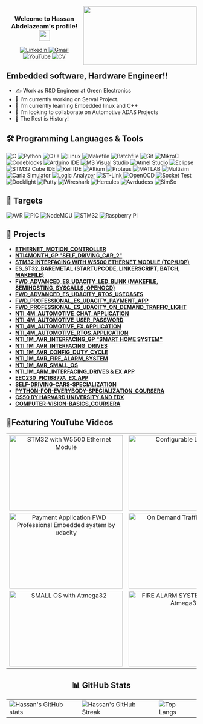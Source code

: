 <img align="right" src="https://media.giphy.com/media/v1.Y2lkPTc5MGI3NjExeWVldHltbDRkZXhnbnRhODFxd2hpd3IycHA3cmNnazQ2NTRodG52YSZlcD12MV9pbnRlcm5hbF9naWZfYnlfaWQmY3Q9Zw/24FyBsBDh2x1dfTTlM/giphy.gif" width="300" height="155">

<h3 align="center">
  Welcome to Hassan Abdelazeam's profile!
  <img src="https://media.giphy.com/media/hvRJCLFzcasrR4ia7z/giphy.gif" width="28">
</h3>

</h3>

<div align="center">
  <a href="https://www.linkedin.com/in/hassan-abdelazeam/">
    <img src="https://img.shields.io/badge/LinkedIn-0077B5?style=flat-square&logo=linkedin&logoColor=white" alt="LinkedIn">
  </a>
  <a href="mailto:hassanabdelazeam@gmail.com">
    <img src="https://img.shields.io/badge/Gmail-D14836?style=flat-square&logo=gmail&logoColor=white" alt="Gmail">
  </a>
  <a href="https://www.youtube.com/@hassanabazim/">
    <img src="https://img.shields.io/badge/YouTube-FF0000?style=flat-square&logo=youtube&logoColor=white" alt="YouTube">
  </a>
  <a href="https://drive.google.com/drive/home">
    <img src="https://img.shields.io/badge/CV-0077B5?style=flat-square&logo=CV&logoColor=white" alt="CV">
  </a>
</div>


## Embedded software, Hardware Engineer!!
- ✍ Work as R&D Engineer at Green Electronics 
- 🔭 I’m currently working on Serval Project.
- 🌱 I’m currently learning Embedded linux and C++
- 👯 I’m looking to collaborate on Automotive ADAS Projects
- 💬 The Rest is History!




## 🛠️ Programming Languages & Tools
![C](https://img.shields.io/badge/C-A8B9CC?style=flat-square&logo=c&logoColor=white)
![Python](https://img.shields.io/badge/Python-3776AB?style=flat-square&logo=python&logoColor=white)
![C++](https://img.shields.io/badge/C++-00599C?style=flat-square&logo=c%2B%2B&logoColor=white)
![Linux](https://img.shields.io/badge/Linux-FCC624?style=flat-square&logo=linux&logoColor=black)
![Makefile](https://img.shields.io/badge/Makefile-427819?style=flat-square&logo=makefile&logoColor=white)
![Batchfile](https://img.shields.io/badge/Batchfile-4A484C?style=flat-square&logoColor=white)
![Git](https://img.shields.io/badge/Git-F05032?style=flat-square&logo=git&logoColor=white)
![MikroC](https://img.shields.io/badge/MikroC-EE2C2C?style=flat-square&logo=mikroc&logoColor=white)
![Codeblocks](https://img.shields.io/badge/Codeblocks-000000?style=flat-square&logo=codeblocks&logoColor=white)
![Arduino IDE](https://img.shields.io/badge/Arduino_IDE-00979D?style=flat-square&logo=arduino&logoColor=white)
![MS Visual Studio](https://img.shields.io/badge/Visual_Studio-5C2D91?style=flat-square&logo=visual-studio&logoColor=white)
![Atmel Studio](https://img.shields.io/badge/Atmel_Studio-0033A0?style=flat-square&logo=atmel&logoColor=white)
![Eclipse](https://img.shields.io/badge/Eclipse-2C2255?style=flat-square&logo=eclipse&logoColor=white)
![STM32 Cube IDE](https://img.shields.io/badge/STM32_Cube_IDE-03234B?style=flat-square&logo=stmicroelectronics&logoColor=blue)
![Keil IDE](https://img.shields.io/badge/Keil_uvision-0091BD?style=flat-square&logo=keil&logoColor=green)
![Altium](https://img.shields.io/badge/Altium-2C2255?style=flat-square&logo=altium&logoColor=white)
![Proteus](https://img.shields.io/badge/Proteus-2C2255?style=flat-square&logo=proteus&logoColor=white)
![MATLAB](https://img.shields.io/badge/MATLAB-0076A8?style=flat-square&logo=mathworks&logoColor=white)
![Multisim](https://img.shields.io/badge/Multisim-2C2255?style=flat-square&logo=multisim&logoColor=white)
![Carla Simulator](https://img.shields.io/badge/Carla_Simulator-2C2255?style=flat-square&logo=carlasimulator&logoColor=white)
![Logic Analyzer](https://img.shields.io/badge/Logic_Analyzer-007ACC?style=flat-square&logo=logic&logoColor=white)
![ST-Link](https://img.shields.io/badge/ST--Link-0091BD?style=flat-square&logo=stlink&logoColor=white)
![OpenOCD](https://img.shields.io/badge/OpenOCD-EE2C2C?style=flat-square&logo=openocd&logoColor=white)
![Socket Test](https://img.shields.io/badge/Socket_Test-00599C?style=flat-square&logo=socket&logoColor=white)
![Docklight](https://img.shields.io/badge/Docklight-4A484C?style=flat-square&logo=docklight&logoColor=white)
![Putty](https://img.shields.io/badge/Putty-007ACC?style=flat-square&logo=putty&logoColor=white)
![Wireshark](https://img.shields.io/badge/Wireshark-007ACC?style=flat-square&logo=wireshark&logoColor=white)
![Hercules](https://img.shields.io/badge/Hercules-0091BD?style=flat-square&logo=hercules&logoColor=white)
![Avrdudess](https://img.shields.io/badge/Avrdudess-EE2C2C?style=flat-square&logo=avrdudess&logoColor=white)
![SimSo](https://img.shields.io/badge/SimSo-2C2255?style=flat-square&logo=simso&logoColor=white)

## 🧩 Targets
![AVR](https://img.shields.io/badge/AVR-EE2C2C?style=flat-square&logoColor=white)
![PIC](https://img.shields.io/badge/PIC-003399?style=flat-square&logoColor=white)
![NodeMCU](https://img.shields.io/badge/NodeMCU-1B1F23?style=flat-square&logo=nodemcu&logoColor=white)
![STM32](https://img.shields.io/badge/STM32-0091BD?style=flat-square&logo=arm&logoColor=white)
![Raspberry Pi](https://img.shields.io/badge/Raspberry%20Pi-A22846?style=flat-square&logo=raspberry-pi&logoColor=white)


## 🚀 Projects
- **[ETHERNET_MOTION_CONTROLLER](https://github.com/Hassanabazim/)**
- **[NTI4MONTH_GP "SELF_DRIVING_CAR_2"](https://github.com/Hassanabazim/NTI4M-ADAS_GP)**
- **[STM32 INTERFACING WITH W5500 ETHERNET MODULE (TCP/UDP)](https://github.com/Hassanabazim/STM32_W5500)**
- **[ES_ST32_BAREMETAL (STARTUPCODE, LINKERSCRIPT, BATCH, MAKEFILE)](https://github.com/Hassanabazim/ES_ST32Bluepill_BareMetal)**
- **[FWD_ADVANCED_ES_UDACITY_LED_BLINK (MAKEFILE, SEMIHOSTING, SYSCALLS, OPENOCD)](https://github.com/Hassanabazim/FWD-Advanced-Embedded-System/tree/master/FWD_LED_BLINK)**
- **[FWD_ADVANCED_ES_UDACITY_RTOS_USECASES](https://github.com/Hassanabazim/FWD-Advanced-Embedded-System/tree/master/FWD_RTOS_DEMO)**
- **[FWD_PROFESSIONAL_ES_UDACITY_PAYMENT_APP](https://github.com/Hassanabazim/FWD-Professional-Embedded-System/tree/master/Payment-Application)**
- **[FWD_PROFESSIONAL_ES_UDACITY_ON_DEMAND_TRAFFIC_LIGHT](https://github.com/Hassanabazim/FWD-Professional-Embedded-System/tree/master/On_Demand_Traffic-Light)**
- **[NTI_4M_AUTOMOTIVE_CHAT_APPLICATION](https://github.com/Hassanabazim/NTI-4MAutomotive/tree/master/ChatApp)**
- **[NTI_4M_AUTOMOTIVE_USER_PASSWORD](https://github.com/Hassanabazim/NTI-4MAutomotive/tree/master/User-Password)**
- **[NTI_4M_AUTOMOTIVE_EX.APPLICATION](https://github.com/Hassanabazim/NTI-4MAutomotive/tree/master/NTI-4M)**
- **[NTI_4M_AUTOMOTIVE_RTOS.APPLICATION](https://github.com/Hassanabazim/NTI-4MAutomotive/tree/master/NTI4M-RTOS)**
- **[NTI_1M_AVR_INTERFACING_GP "SMART HOME SYSTEM"](https://github.com/Hassanabazim/NTI-SMART-HOME)**
- **[NTI_1M_AVR_INTERFACING_DRIVES](https://github.com/Hassanabazim/NTI-ATmega32)**
- **[NTI_1M_AVR_CONFIG_DUTY_CYCLE](https://github.com/Hassanabazim/NTI-ATmega32/tree/master/Projects/Config_DutyCycle)**
- **[NTI_1M_AVR_FIRE_ALARM_SYSTEM](https://github.com/Hassanabazim/NTI-ATmega32/tree/master/Projects/Fire_AlarmSystem)**
- **[NTI_1M_AVR_SMALL_OS](https://github.com/Hassanabazim/NTI-ATmega32/tree/master/Projects/SMALL_OS)**
- **[NTI_1M_ARM_INTERFACING_DRIVES & EX.APP](https://github.com/Hassanabazim/NTI-STM32F103x)**
- **[EEC230_PIC16877A_EX.APP](https://github.com/Hassanabazim/EEC230)**
- **[SELF-DRIVING-CARS-SPECIALIZATION](https://github.com/Hassanabazim/Self-Driving-Cars-Specialization)**
- **[PYTHON-FOR-EVERYBODY-SPECIALIZATION_COURSERA](https://github.com/Hassanabazim/Python-for-Everybody-Specialization)**
- **[CS50 BY HARVARD UNIVERSITY AND EDX](https://github.com/Hassanabazim/CS50)**
- **[COMPUTER-VISION-BASICS_COURSERA](https://github.com/Hassanabazim/Computer-Vision-Basics)**


## 🚀Featuring YouTube Videos

<table style="border: none;">
  <tr style="border: none;">
    <td align="center">
      <a href="https://www.youtube.com/watch?v=5M5-zH2IcS0&ab_channel=HassanAbdelazim">
        <img src="https://img.youtube.com/vi/5M5-zH2IcS0/0.jpg" alt="STM32 with W5500 Ethernet Module"width="300" height="200" />
      </a>
    </td>
    <td align="center">
      <a href="https://www.youtube.com/watch?v=9gLAfe_VuO4&t=7s&ab_channel=HassanAbdelazim">
        <img src="https://img.youtube.com/vi/9gLAfe_VuO4/0.jpg" alt="Configurable LED Blink"width="300" height="200" />
      </a>
    </td>
    <td align="center">
      <a href="https://www.youtube.com/watch?v=vTlQWRqVwoI&t=2s&ab_channel=HassanAbdelazim">
        <img src="https://img.youtube.com/vi/vTlQWRqVwoI/0.jpg" alt="NTI- Self Driving car Level 2" width="300" height="200" />
      </a>
    </td>
    <td align="center">
      <a href="https://www.youtube.com/watch?v=QnZMxouLXVM&ab_channel=HassanAbdelazim">
        <img src="https://img.youtube.com/vi/QnZMxouLXVM/0.jpg" alt="Chat-Application with Atmega32 using UART and SPI" width="300" height="200" />
      </a>
   
  </tr>
  <tr>
     </td>
    <td align="center">
      <a href="https://www.youtube.com/watch?v=8lXzV6om3Vg&t=388s&ab_channel=HassanAbdelazim">
        <img src="https://img.youtube.com/vi/8lXzV6om3Vg/0.jpg" alt="Payment Application FWD Professional Embedded system by udacity" width="300" height="200" />
      </a>
    </td>
    <td align="center">
      <a href="https://www.youtube.com/watch?v=kIwPYHmGPNw&t=15s&ab_channel=HassanAbdelazim">
        <img src="https://img.youtube.com/vi/kIwPYHmGPNw/0.jpg" alt="On Demand Traffic light FWD" width="300" height="200" />
      </a>
    </td>
    <td align="center">
      <a href="https://www.youtube.com/watch?v=aN1HfuKnM64&t=89s&ab_channel=HassanAbdelazim">
        <img src="https://img.youtube.com/vi/aN1HfuKnM64/0.jpg" alt="SMART HOME SYSTEM with Atmega32 and EEPROM"width="300" height="200" />
      </a>
    </td>
    <td align="center">
      <a href="https://www.youtube.com/watch?v=sYTo0EYj4J4&t=3s&ab_channel=HassanAbdelazim">
        <img src="https://img.youtube.com/vi/sYTo0EYj4J4/0.jpg" alt="CONFIG DUTY CYCLE with Atmega32" width="300" height="200" />
      </a>
    </td>
  
   
  </tr>
  <tr>
      <td align="center">
      <a href="https://www.youtube.com/watch?v=lO1FwNaJBKg&ab_channel=HassanAbdelazim">
        <img src="https://img.youtube.com/vi/lO1FwNaJBKg/0.jpg" alt="SMALL OS with Atmega32"width="300" height="200" />
      </a>
    </td>
     <td align="center">
      <a href="https://www.youtube.com/watch?v=xLC9O0tO8LU&ab_channel=HassanAbdelazim">
        <img src="https://img.youtube.com/vi/xLC9O0tO8LU/0.jpg" alt="FIRE ALARM SYSTEM with two - Atmega32" width="300" height="200" />
      </a>
    </td>
    <td align="center">
      <a href="https://www.youtube.com/watch?v=6QoNNEVN9Sc&ab_channel=HassanAbdelazim">
        <img src="https://img.youtube.com/vi/6QoNNEVN9Sc/0.jpg" alt="Self-Driving Cars Specialization - 4th Course - Final Project" width="300" height="200" />
      </a>
    </td>
  </tr>
</table>




<div align="center">
  <h2>📊 GitHub Stats</h2>
  <table>
    <tr>
      <td><img src="https://github-readme-stats.vercel.app/api?username=Hassanabazim&show_icons=true&theme=radical" alt="Hassan's GitHub stats" /></td>
      <td><img src="https://github-readme-streak-stats.herokuapp.com/?user=Hassanabazim&theme=radical" alt="Hassan's GitHub Streak" /></td>
      <td><img src="https://github-readme-stats.vercel.app/api/top-langs/?username=Hassanabazim&langs_count=10&layout=compact&theme=radical" alt="Top Langs" /></td>
    </tr>
  </table>
</div>
